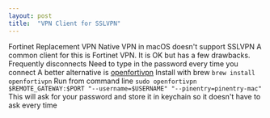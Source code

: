 ```yaml
---
layout: post
title:  "VPN Client for SSLVPN"
---
```


Fortinet Replacement VPN
Native VPN in macOS doesn't support SSLVPN
A common client for this is Fortinet VPN. It is OK but has a few drawbacks.
Frequently disconnects
Need to type in the password every time you connect
A better alternative is [openfortivpn](https://github.com/adrienverge/openfortivpn)
Install with brew `brew install openfortivpn`
Run from command line
`sudo openfortivpn $REMOTE_GATEWAY:$PORT "--username=$USERNAME" "--pinentry=pinentry-mac"`
This will ask for your password and store it in keychain so it doesn't have to ask every time
